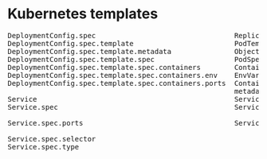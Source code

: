 # Kubernetes templates

<pre>
DeploymentConfig.spec                                 ReplicationControllerSpec v1  core  https://kubernetes.io/docs/reference/generated/kubernetes-api/v1.10/#replicationcontrollerspec-v1-core
DeploymentConfig.spec.template                        PodTemplateSpec 	        v1  core  https://kubernetes.io/docs/reference/generated/kubernetes-api/v1.10/#podtemplatespec-v1-core
DeploymentConfig.spec.template.metadata               ObjectMeta                v1  meta  https://kubernetes.io/docs/reference/generated/kubernetes-api/v1.10/#objectmeta-v1-meta
DeploymentConfig.spec.template.spec                   PodSpec                   v1  core  https://kubernetes.io/docs/reference/generated/kubernetes-api/v1.10/#podspec-v1-core
DeploymentConfig.spec.template.spec.containers        Container                 v1  core  https://kubernetes.io/docs/reference/generated/kubernetes-api/v1.10/#container-v1-core
DeploymentConfig.spec.template.spec.containers.env    EnvVar                    v1  core  https://kubernetes.io/docs/reference/generated/kubernetes-api/v1.10/#envvar-v1-core
DeploymentConfig.spec.template.spec.containers.ports  ContainerPort             v1  core  https://kubernetes.io/docs/reference/generated/kubernetes-api/v1.10/#containerport-v1-core
                                                      metadata                      meta  https://git.k8s.io/community/contributors/devel/api-conventions.md#metadata
Service                                               Service                   v1  core  https://kubernetes.io/docs/reference/generated/kubernetes-api/v1.10/#service-v1-core
Service.spec                                          ServiceSpec               v1  core  https://kubernetes.io/docs/reference/generated/kubernetes-api/v1.10/#servicespec-v1-core
                                                                                          https://git.k8s.io/community/contributors/devel/api-conventions.md#spec-and-status
Service.spec.ports                                    ServicePort               v1  core  https://kubernetes.io/docs/reference/generated/kubernetes-api/v1.10/#serviceport-v1-core
                                                                                          https://kubernetes.io/docs/concepts/services-networking/service/#virtual-ips-and-service-proxies
Service.spec.selector                                                                     https://kubernetes.io/docs/concepts/services-networking/service/
Service.spec.type                                                                         https://kubernetes.io/docs/concepts/services-networking/service/#publishing-services---service-types
<pre>
